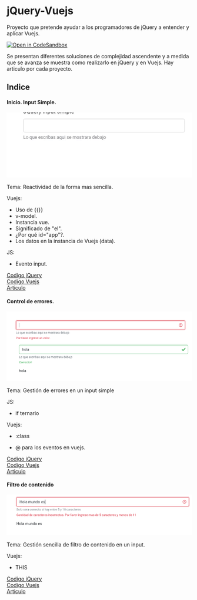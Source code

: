 # jQuery-Vuejs
Proyecto que pretende ayudar a los programadores de jQuery a entender y aplicar Vuejs.

[![Open in CodeSandbox](https://img.shields.io/badge/Open%20in-CodeSandbox-blue?style=flat-square&logo=codesandbox)](https://githubbox.com/Gonzalo2310/jQuery-Vuejs)

Se presentan diferentes soluciones de complejidad ascendente y a medida que se avanza se muestra como realizarlo en jQuery y en Vuejs. Hay articulo por cada proyecto.

## Indice

#### Inicio.  Input Simple.
  ![ezgif-5-276a89381332](imagenes/ezgif-5-276a89381332.gif)

  Tema: Reactividad de la forma mas sencilla. 

  Vuejs: 
  * Uso de {{}}  
  * v-model.   
  * Instancia vue.  
  * Significado de "el".  
  *  ¿Por qué  id="app"?.  
  * Los datos en la instancia de Vuejs (data).  

  JS:  
  * Evento input.  

  [Codigo jQuery](Input/simple/jQueryInputSimple.html)  
  [Codigo Vuejs](Input/simple/VuejsInputSimple.html)  
  [Articulo](https://comunidad.programaresunamierda.com/2020/06/vuejs-para-programadores-jquery-form.html)  

#### Control de errores.
  ![error de input](imagenes/gestion-error.png)

  Tema: Gestión de errores en un input simple

  JS:  
  * if ternario  

  Vuejs:  
  * :class  
  
  * @ para los eventos en vuejs. 


  [Codigo jQuery](Input/Errores/jQueryInputErrors.html)  
  [Codigo Vuejs](Input/Errores/VuejsInputErrors.html)  
  [Articulo](https://comunidad.programaresunamierda.com/2020/06/vuejs-para-programadores-jquery-form_9.html)  

#### Filtro de contenido
![control de filtro](imagenes/input-filtro.png)

  Tema: Gestión sencilla de filtro de contenido en un input.

  Vuejs:  
  * THIS  

  [Codigo jQuery](Input/filtros/jQueryInputFilter.html)  
  [Codigo Vuejs](Input/filtros/VuejsInputFilter.html)  
  [Articulo](https://comunidad.programaresunamierda.com/2020/06/vuejs-para-programadores-jquery-form_11.html)  